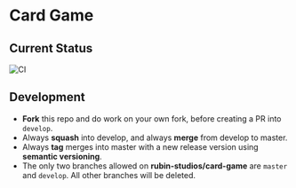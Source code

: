 # Card Game
## Current Status
![CI](https://github.com/rubin-studios/card-game/workflows/CI/badge.svg?branch=develop)

## Development
- **Fork** this repo and do work on your own fork, before creating a PR into `develop`.
- Always **squash** into develop, and always **merge** from develop to master.
- Always **tag** merges into master with a new release version using **semantic versioning**.
- The only two branches allowed on **rubin-studios/card-game** are `master` and `develop`. All other branches will be deleted.
